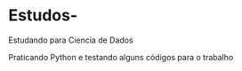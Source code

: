 # Estudos-

Estudando para Ciencia de Dados

Praticando Python e testando alguns códigos para o trabalho
